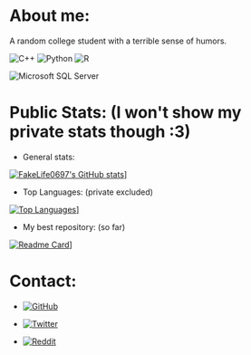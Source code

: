 # About me:
A random college student with a terrible sense of humors.


![C++](https://img.shields.io/badge/C%2B%2B-00599C?style=for-the-badge&logo=c%2B%2B&logoColor=white)
![Python](https://img.shields.io/badge/Python-3776AB?style=for-the-badge&logo=python&logoColor=white)
![R](https://img.shields.io/badge/R-276DC3?style=for-the-badge&logo=r&logoColor=white)

![Microsoft SQL Server](https://img.shields.io/badge/Microsoft_SQL_Server-CC2927?style=for-the-badge&logo=microsoft-sql-server&logoColor=white)

# Public Stats: (I won't show my private stats though :3)

- General stats:

[![FakeLife0697's GitHub stats](https://github-readme-stats.vercel.app/api?username=FakeLife0697&show_icons=true&theme=dark#gh-dark-mode-only)](https://github.com/anuraghazra/github-readme-stats)]


- Top Languages: (private excluded)

[![Top Languages](https://github-readme-stats.vercel.app/api/top-langs/?username=FakeLife0697&size_weight=0.5&count_weight=0.5&hide=html,css&layout=pie)](https://github.com/anuraghazra/github-readme-stats)]

- My best repository: (so far)

[![Readme Card](https://github-readme-stats.vercel.app/api/pin/?username=FakeLife0697&repo=HiddenBot&show_owner=true)](https://github.com/anuraghazra/github-readme-stats)]


# Contact:
- [![GitHub](https://img.shields.io/badge/GitHub-100000?style=for-the-badge&logo=github&logoColor=white)](https://github.com/FakeLife0697)

- [![Twitter](https://img.shields.io/badge/Twitter-1DA1F2?style=for-the-badge&logo=twitter&logoColor=white)](https://twitter.com/FakeLife0697)

- [![Reddit](https://aleen42.github.io/badges/src/reddit.svg)](https://www.reddit.com/user/FakeLife0697)

<!--
**FakeLife0697/FakeLife0697** is a ✨ _special_ ✨ repository because its `README.md` (this file) appears on your GitHub profile.

Here are some ideas to get you started:

- 🔭 I’m currently working on ...
- 🌱 I’m currently learning ...
- 👯 I’m looking to collaborate on ...
- 🤔 I’m looking for help with ...
- 💬 Ask me about ...
- 📫 How to reach me: ...
- 😄 Pronouns: ...
- ⚡ Fun fact: ...

- [![]()]()
- [![Discord](https://img.shields.io/badge/Discord-7289DA?style=for-the-badge&logo=discord&logoColor=white)]()

- [![LinkedIn](https://img.shields.io/badge/LinkedIn-0077B5?style=for-the-badge&logo=linkedin&logoColor=white)]()

- [![Facebook](https://img.shields.io/badge/Facebook-1877F2?style=for-the-badge&logo=facebook&logoColor=white)]()
-->

